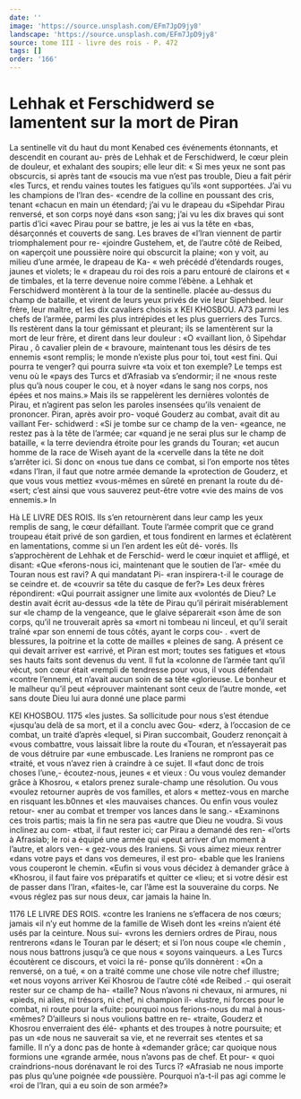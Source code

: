 ```yaml
---
date: ''
image: 'https://source.unsplash.com/EFm7JpD9jy8'
landscape: 'https://source.unsplash.com/EFm7JpD9jy8'
source: tome III - livre des rois - P. 472
tags: []
order: '166'
---
```


# Lehhak et Ferschidwerd se lamentent sur la mort de Piran

La sentinelle vit du haut du mont Kenabed ces événements étonnants, et descendit en courant au-
près de Lehhak et de Ferschidwerd, le cœur plein de douleur, et exhalant des soupirs; elle leur dit: « Si mes yeux ne sont pas obscurcis, si après tant de «soucis ma vue n’est pas trouble, Dieu a fait périr
«les Turcs, et rendu vaines toutes les fatigues qu’ils «ont supportées. J’ai vu les champions de l’lran des-
«cendre de la colline en poussant des cris, tenant «chacun en main un étendard; j’ai vu le drapeau du «Sipehdar Pirau renversé, et son corps noyé dans «son sang; j’ai vu les dix braves qui sont partis d’ici
«avec Pirau pour se battre, je les ai vus la tête en «bas, désarçonnés et couverts de sang. Les braves de
«l’lran viennent de partir triomphalement pour re- «joindre Gustehem, et, de l’autre côté de Reibed, on «aperçoit une poussière noire qui obscurcit la plaine; «on y voit, au milieu d’une armée, le drapeau de Ka-
« weh précédé d’étendards rouges, jaunes et violets; le
« drapeau du roi des rois a paru entouré de clairons et « de timbales, et la terre devenue noire comme l’ébène. a
Lehhak et Ferschidwerd montèrent à la tour de la sentinelle. placée au-dessus du champ de bataille, et virent de leurs yeux privés de vie leur Sipehbed. leur frère, leur maître, et les dix cavaliers choisis
x
KEI KHOSBOU. A73 parmi les chefs de l’armée, parmi les plus intrépides
et les plus guerriers des Turcs. Ils restèrent dans la tour gémissant et pleurant; ils se lamentèrent sur la mort de leur frère, et dirent dans leur douleur : «O «vaillant lion, ô Sipehdar Pirau , ô cavalier plein de
« bravoure, maintenant tous les désirs de tes ennemis «sont remplis; le monde n’existe plus pour toi, tout «est fini. Qui pourra te venger? qui pourra suivre
«ta voix et ton exemple? Le temps est venu où le «pays des Turcs et d’Afrasiab va s’endormir; il ne
«nous reste plus qu’à nous couper le cou, et à noyer «dans le sang nos corps, nos épées et nos mains.»
Mais ils se rappelèrent les dernières volontés de Pirau, et n’agirent pas selon les paroles insensées qu’ils venaient de prononcer. Piran, après avoir pro- voqué Gouderz au combat, avait dit au vaillant Fer- schidwerd : «Si je tombe sur ce champ de la ven- «geance, ne restez pas à la tête de l’armée; car
«quand je ne serai plus sur le champ de bataille, « la terre deviendra étroite pour les grands du Touran; «et aucun homme de la race de Wiseh ayant de la «cervelle dans la tête ne doit s’arrêter ici. Si donc on «nous tue dans ce combat, si l’on emporte nos têtes «dans l’Iran, il faut que notre armée demande la «protection de Gouderz, et que vous vous mettiez
«vous-mêmes en sûreté en prenant la route du dé- «sert; c’est ainsi que vous sauverez peut-être votre «vie des mains de vos ennemis.»
ln

Hà LE LIVRE DES ROIS.
Ils s’en retournèrent dans leur camp les yeux
remplis de sang, le cœur défaillant. Toute l’armée comprit que ce grand troupeau était privé de son gardien, et tous fondirent en larmes et éclatèrent en lamentations, comme si un l’en ardent les eût dé- vorés. Ils s’approchèrent de Lehhak et de Ferschid- werd le cœur inquiet et affligé, et disant: «Que «ferons-nous ici, maintenant que le soutien de l’ar- «mée du Touran nous est ravi? A qui mandatant Pi- «ran inspirera-t-il le courage de se ceindre et. de «couvrir sa tête du casque de fer?» Les deux frères répondirent: «Qui pourrait assigner une limite aux «volontés de Dieu? Le destin avait écrit au-dessus
«de la tête de Pirau qu’il périrait misérablement sur
«le champ de la vengeance, que le glaive séparerait «son âme de son corps, qu’il ne trouverait après sa «mort ni tombeau ni linceul, et qu’il serait traîné
«par son ennemi de tous côtés, ayant le corps cou-
. «vert de blessures, la poitrine et la cotte de mailles
« pleines de sang. A présent ce qui devait arriver est
«arrivé, et Piran est mort; toutes ses fatigues et
«tous ses hauts faits sont devenus du vent. Il fut la «colonne de l’armée tant qu’il vécut, son cœur était
«rempli de tendresse pour vous, il vous défendait «contre l’ennemi, et n’avait aucun soin de sa tête «glorieuse. Le bonheur et le malheur qu’il peut «éprouver maintenant sont ceux de l’autre monde, «et sans doute Dieu lui aura donné une place parmi

KEI KHOSBOU. 1175 «les justes. Sa sollicitude pour nous s’est étendue
«jusqu’au delà de sa mort, et il a conclu avec Gou- «derz, à l’occasion de ce combat, un traité d’après «lequel, si Piran succombait, Gouderz renonçait à
«vous combattre, vous laissait libre la route du «Touran, et n’essayerait pas de vous détruire par
«une embuscade. Les Iraniens ne rompront pas ce «traité, et vous n’avez rien à craindre à ce sujet. Il
«faut donc de trois choses l’une,- écoutez-nous, jeunes
« et vieux : Ou vous voulez demander grâce à Khosrou,
« etalors prenez surale-champ une résolution. Ou vous «voulez retourner auprès de vos familles, et alors
« mettez-vous en marche en risquant les.b0nnes et «les mauvaises chances. Ou enfin vous voulez retour- «ner au combat et tremper vos lances dans le sang.- «Examinons ces trois partis; mais la fin ne sera pas «autre que Dieu ne voudra. Si vous inclinez au com- «tbat, il faut rester ici; car Pirau a demandé des ren- «l’orts à Afrasiab; le roi a équipé une armée qui
«peut arriver d’un moment à l’autre, et alors ven-
« gez-vous des Iraniens. Si vous aimez mieux rentrer «dans votre pays et dans vos demeures, il est pro- «bable que les Iraniens vous couperont le chemin. «Eufin si vous vous décidez à demander grâce à «Khosrou, il faut faire vos préparatifs et quitter ce «lieu; et si votre désir est de passer dans l’Iran, «faites-le, car l’âme est la souveraine du corps. Ne «vous réglez pas sur nous deux, car jamais la haine
ln.

1176 LE LIVRE DES ROIS.
«contre les Iraniens ne s’effacera de nos cœurs; jamais
«il n’y eut homme de la famille de Wiseh dont les «reins n’aient été usés par la ceinture. Nous sui-
«vrons les derniers ordres de Pirau, nous rentrerons «dans le Touran par le désert; et si l’on nous coupe
«le chemin , nous nous battrons jusqu’à ce que nous « soyons vainqueurs. a
Les Turcs écoutèrent ce discours, et voici la ré- ponse qu’ils donnèrent : «On a renversé, on a tué,
« on a traité comme une chose vile notre chef illustre; «et nous voyons arriver Keï Khosrou de l’autre côté
«de Reibed .- qui oserait rester sur ce champ de ha- «taille? Nous n’avons ni chevaux, ni armures, ni «pieds, ni ailes, ni trésors, ni chef, ni champion il- «lustre, ni forces pour le combat, ni route pour la «fuite: pourquoi nous ferions-nous du mal à nous- «mêmes? D’ailleurs si nous voulions battre en re- «traite, Gouderz et Khosrou enverraient des élé- «phants et des troupes à notre poursuite; et pas un «de nous ne sauverait sa vie, et ne reverrait ses «tentes et sa famille. Il n’y a donc pas de honte à «demander grâce; car quoique nous formions une «grande armée, nous n’avons pas de chef. Et pour-
« quoi craindrions-nous dorénavant le roi des Turcs î? «Afrasiab ne nous importe pas plus qu’une poignée
«de poussière. Pourquoi n’a-t-il pas agi comme le
«roi de l’lran, qui a eu soin de son armée?»
